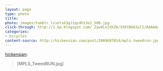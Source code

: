```yaml
---
layout: page
type: photo
title: 
photo: images/tumblr_lcsotxG3gJ1qz4h13o1_500.jpg
click-through: http://1.bp.blogspot.com/_Zyw4LnjUXZA/StKtDb63ulI/AAAAAAAAAt0/a0ac9AOMcKM/s1600-h/MPLS_TweedRUN.jpg
categories: 
- bicycles
content-source: http://hickensian.com/post/2069687014/mpls-tweedrun-jpg
---
```

<p><a href="http://hickensian.com/post/2069687014/mpls-tweedrun-jpg" class="tumblr_blog">hickensian</a>:</p>

<blockquote><p>[MPLS_TweedRUN.jpg]</p></blockquote>

<p></p>
